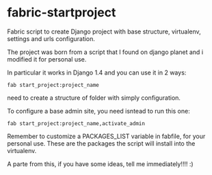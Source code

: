 fabric-startproject
===================

Fabric script to create Django project with base structure, virtualenv, settings and urls configuration.

The project was born from a script that I found on django planet and i modified it for
personal use.

In particular it works in Django 1.4 and you can use it in 2 ways:

``fab start_project:project_name``

need to create a structure of folder with simply configuration.

To configure a base admin site, you need isntead to run this one:

``fab start_project:project_name,activate_admin``

Remember to customize a PACKAGES_LIST variable in fabfile, for your personal
use. These are the packages the script will install into the virtualenv.

A parte from this, if you have some ideas, tell me immediately!!!! :)